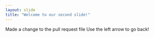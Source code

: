 ```yaml
---
layout: slide
title: "Welcome to our second slide!"
---
```

Made a change to the pull request file
Use the left arrow to go back!

